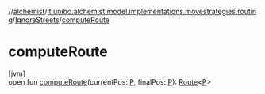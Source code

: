 //[alchemist](../../../index.md)/[it.unibo.alchemist.model.implementations.movestrategies.routing](../index.md)/[IgnoreStreets](index.md)/[computeRoute](compute-route.md)

# computeRoute

[jvm]\
open fun [computeRoute](compute-route.md)(currentPos: [P](index.md), finalPos: [P](index.md)): [Route](../../it.unibo.alchemist.model.interfaces/-route/index.md)<[P](index.md)>
